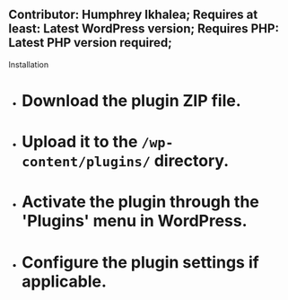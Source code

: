## Contributor: Humphrey Ikhalea; Requires at least: Latest WordPress version; Requires PHP: Latest PHP version required;

Installation

- # Download the plugin ZIP file.
- # Upload it to the `/wp-content/plugins/` directory.
- # Activate the plugin through the 'Plugins' menu in WordPress.
- # Configure the plugin settings if applicable.
